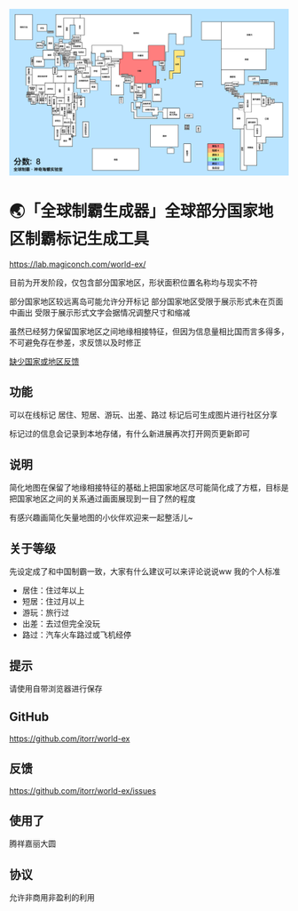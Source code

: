 ![全球制霸生成器](cover.png)
# 🌏「全球制霸生成器」全球部分国家地区制霸标记生成工具
https://lab.magiconch.com/world-ex/

目前为开发阶段，仅包含部分国家地区，形状面积位置名称均与现实不符

部分国家地区较远离岛可能允许分开标记
部分国家地区受限于展示形式未在页面中画出
受限于展示形式文字会据情况调整尺寸和缩减

虽然已经努力保留国家地区之间地缘相接特征，但因为信息量相比国而言多得多，不可避免存在参差，求反馈以及时修正

[缺少国家或地区反馈](https://github.com/itorr/world-ex/issues/3)

## 功能
可以在线标记 居住、短居、游玩、出差、路过 标记后可生成图片进行社区分享

标记过的信息会记录到本地存储，有什么新进展再次打开网页更新即可

## 说明
简化地图在保留了地缘相接特征的基础上把国家地区尽可能简化成了方框，目标是把国家地区之间的关系通过画面展现到一目了然的程度

有感兴趣画简化矢量地图的小伙伴欢迎来一起整活儿~ 

## 关于等级

先设定成了和中国制霸一致，大家有什么建议可以来评论说说ww
我的个人标准

 - 居住：住过年以上
 - 短居：住过月以上
 - 游玩：旅行过
 - 出差：去过但完全没玩
 - 路过：汽车火车路过或飞机经停

## 提示
请使用自带浏览器进行保存

## GitHub
https://github.com/itorr/world-ex

## 反馈
https://github.com/itorr/world-ex/issues

## 使用了
腾祥嘉丽大圆

## 协议
允许非商用非盈利的利用
